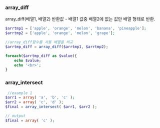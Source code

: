 ### array_diff

array_diff(배열1, 배열2)
반환값 - 배열1 값중 배열2에 없는 값만 배열 형태로 반환.

```php
$arrtmp1 = ['apple', 'orange', 'melon', 'banana', 'pineapple'];
$arrtmp2 = ['apple', 'orange', 'melon', 'grape'];

//array_diff함수를 사용 배열을 비교
$arrtmp_diff = array_diff($arrtmp1, $arrtmp2);

foreach($arrtmp_diff as $value){
	echo $value;
	echo '<br>';
}
```

### array_intersect

```php
 //example 1
$arr1 = array( 'a', 'b', 'c' );
$arr2 = array( 'c', 'd' );
$final = array_intersect( $arr1, $arr2 );

// output
$final = array( 'c' );
```

